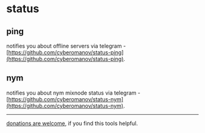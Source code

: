 # status

## ping 

notifies you about offline servers via telegram - [https://github.com/cyberomanov/status-ping](https://github.com/cyberomanov/status-ping).

## nym
notifies you about nym mixnode status via telegram - [https://github.com/cyberomanov/status-nym](https://github.com/cyberomanov/status-nym).


-----------

[donations are welcome](https://cyberomanov.tech/WTF_donate), if you find this tools helpful.
